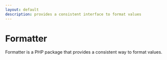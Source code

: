 ```yaml
---
layout: default
description: provides a consistent interface to format values
---
```

# Formatter

Formatter is a PHP package that provides a consistent way to format
values.
